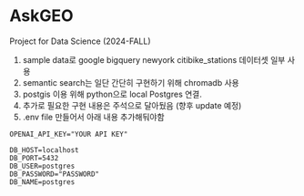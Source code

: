 # AskGEO
Project for Data Science (2024-FALL)

1. sample data로 google bigquery newyork citibike_stations 데이터셋 일부 사용
2. semantic search는 일단 간단히 구현하기 위해 chromadb 사용
3. postgis 이용 위해 python으로 local Postgres 연결.
4. 추가로 필요한 구현 내용은 주석으로 달아뒀음 (향후 update 예정)
5. .env file 만들어서 아래 내용 추가해둬야함
```
OPENAI_API_KEY="YOUR API KEY"

DB_HOST=localhost
DB_PORT=5432
DB_USER=postgres
DB_PASSWORD="PASSWORD"
DB_NAME=postgres
```
